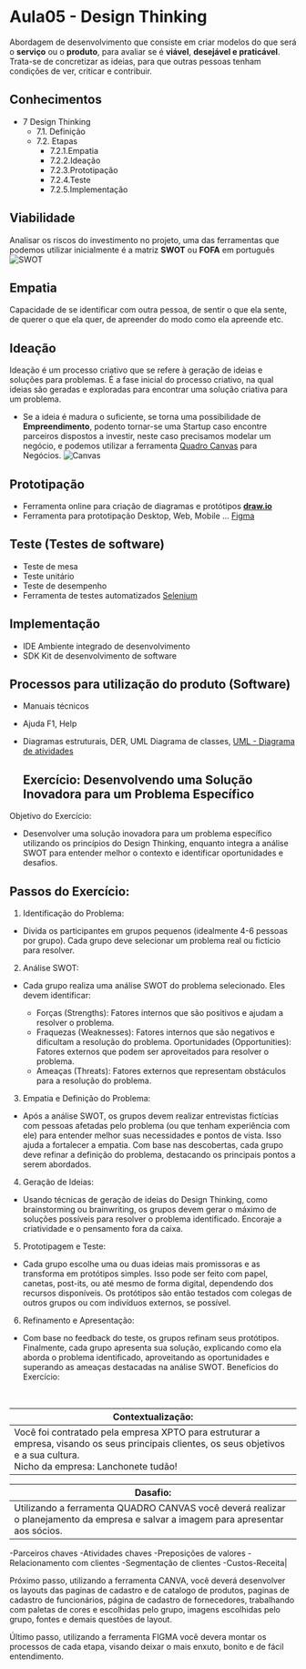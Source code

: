 # Aula05 - Design Thinking
Abordagem de desenvolvimento que consiste em criar modelos do que será o **serviço** ou o **produto**, para avaliar se é **viável**, **desejável e praticável**. Trata-se de concretizar as ideias, para que outras pessoas tenham condições de ver, criticar e contribuir.

## Conhecimentos
- 7 Design Thinking
	- 7.1. Definição
	- 7.2. Etapas
		- 7.2.1.Empatia
		- 7.2.2.Ideação
		- 7.2.3.Prototipação
		- 7.2.4.Teste
		- 7.2.5.Implementação

## Viabilidade
Analisar os riscos do investimento no projeto, uma das ferramentas que podemos utilizar inicialmente é a matriz **SWOT** ou **FOFA** em português
![SWOT](./fofa.png)

## Empatia
Capacidade de se identificar com outra pessoa, de sentir o que ela sente, de querer o que ela quer, de apreender do modo como ela apreende etc.
## Ideação
Ideação é um processo criativo que se refere à geração de ideias e soluções para problemas. É a fase inicial do processo criativo, na qual ideias são geradas e exploradas para encontrar uma solução criativa para um problema.
- Se a ideia é madura o suficiente, se torna uma possibilidade de **Empreendimento**, podento tornar-se uma Startup caso encontre parceiros dispostos a investir, neste caso precisamos modelar um negócio, e podemos utilizar a ferramenta [Quadro Canvas](https://wellifabio.github.io/canvas/) para Negócios.
![Canvas](./canvas.png)
## Prototipação
- Ferramenta online para criação de diagramas e protótipos [**draw.io**](https://app.diagrams.net/)
- Ferramenta para prototipação Desktop, Web, Mobile ... [Figma](https://www.figma.com/)
## Teste (Testes de software)
- Teste de mesa
- Teste unitário
- Teste de desempenho
- Ferramenta de testes automatizados [Selenium](https://www.selenium.dev/)
## Implementação
- IDE Ambiente integrado de desenvolvimento
- SDK Kit de desenvolvimento de software

## Processos para utilização do produto (Software)
- Manuais técnicos
- Ajuda F1, Help
- Diagramas estruturais, DER, UML Diagrama de classes, [UML - Diagrama de atividades](../aula06/)

  ## Exercício: Desenvolvendo uma Solução Inovadora para um Problema Específico

Objetivo do Exercício:<br>
- Desenvolver uma solução inovadora para um problema específico utilizando os princípios do Design Thinking, enquanto integra a análise SWOT para entender melhor o contexto e identificar oportunidades e desafios.

## Passos do Exercício:

1. Identificação do Problema:

- Divida os participantes em grupos pequenos (idealmente 4-6 pessoas por grupo).
Cada grupo deve selecionar um problema real ou fictício para resolver. 


2. Análise SWOT:

- Cada grupo realiza uma análise SWOT do problema selecionado. Eles devem identificar:<br>

    - Forças (Strengths): Fatores internos que são positivos e ajudam a resolver o problema.
    - Fraquezas (Weaknesses): Fatores internos que são negativos e dificultam a resolução do problema.
    Oportunidades (Opportunities): Fatores externos que podem ser aproveitados para resolver o problema.
    - Ameaças (Threats): Fatores externos que representam obstáculos para a resolução do problema.

3. Empatia e Definição do Problema:

- Após a análise SWOT, os grupos devem realizar entrevistas fictícias com pessoas afetadas pelo problema (ou que tenham experiência com ele) para entender melhor suas necessidades e pontos de vista. Isso ajuda a fortalecer a empatia.
Com base nas descobertas, cada grupo deve refinar a definição do problema, destacando os principais pontos a serem abordados.

4. Geração de Ideias:

- Usando técnicas de geração de ideias do Design Thinking, como brainstorming ou brainwriting, os grupos devem gerar o máximo de soluções possíveis para resolver o problema identificado.
Encoraje a criatividade e o pensamento fora da caixa.

5. Prototipagem e Teste:

- Cada grupo escolhe uma ou duas ideias mais promissoras e as transforma em protótipos simples. Isso pode ser feito com papel, canetas, post-its, ou até mesmo de forma digital, dependendo dos recursos disponíveis.
Os protótipos são então testados com colegas de outros grupos ou com indivíduos externos, se possível.
6. Refinamento e Apresentação:

- Com base no feedback do teste, os grupos refinam seus protótipos.
Finalmente, cada grupo apresenta sua solução, explicando como ela aborda o problema identificado, aproveitando as oportunidades e superando as ameaças destacadas na análise SWOT.
Benefícios do Exercício:
<br>

|Contextualização:|
|-|
|Você foi contratado pela empresa XPTO para estruturar a empresa, visando os seus principais clientes, os seus objetivos e a sua cultura.<br>Nicho da empresa: Lanchonete tudão!

|Dasafio:|
|-|
|Utilizando a ferramenta QUADRO CANVAS você deverá realizar o planejamento da empresa e salvar a imagem para apresentar aos sócios.
-Parceiros chaves
-Atividades chaves
-Preposições de valores
-Relacionamento com clientes
-Segmentação de clientes
-Custos-Receita|

Próximo passo, utilizando a ferramenta CANVA, você deverá desenvolver os layouts das paginas de cadastro e de catalogo de produtos, paginas de cadastro de funcionários, página de cadastro de fornecedores, trabalhando com paletas de cores e escolhidas pelo grupo, imagens escolhidas pelo grupo, fontes e demais questões de layout.

Último passo, utilizando a ferramenta FIGMA você devera montar os processos de cada etapa, visando deixar o mais enxuto, bonito e de fácil entendimento.

```
